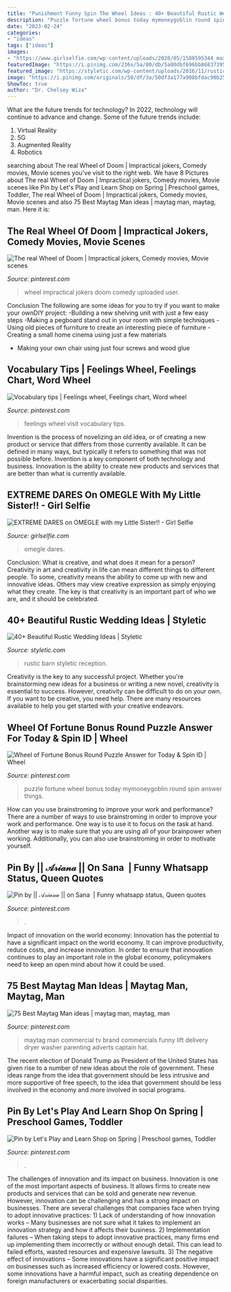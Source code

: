 ```yaml
---
title: "Punishment Funny Spin The Wheel Ideas : 40+ Beautiful Rustic Wedding Ideas"
description: "Puzzle fortune wheel bonus today mymoneygoblin round spin answer things"
date: "2023-02-24"
categories:
- "ideas"
tags: ["ideas"]
images:
- "https://www.girlselfie.com/wp-content/uploads/2020/05/1588595344_maxresdefault.jpg"
featuredImage: "https://i.pinimg.com/236x/5a/80/db/5a80dbf696bb8683739514df067e5f76--maytag-tv-commercials.jpg"
featured_image: "https://styletic.com/wp-content/uploads/2016/11/rustic-wedding-ideas/16-rustic-wedding-ideas.jpg"
image: "https://i.pinimg.com/originals/50/df/3a/50df3a177a908bfdac90b25274551606.jpg"
ShowToc: true
author: "Dr. Chelsey Wiza"
---
```



What are the future trends for technology?
In 2022, technology will continue to advance and change. Some of the future trends include: 
1. Virtual Reality 
2. 5G 
3. Augmented Reality 
4. Robotics 

	

		
searching about The real Wheel of Doom | Impractical jokers, Comedy movies, Movie scenes you've visit to the right web. We have 8 Pictures about The real Wheel of Doom | Impractical jokers, Comedy movies, Movie scenes like Pin by Let&#039;s Play and Learn Shop on Spring | Preschool games, Toddler, The real Wheel of Doom | Impractical jokers, Comedy movies, Movie scenes and also 75 Best Maytag Man ideas | maytag man, maytag, man. Here it is:
		
    
## The Real Wheel Of Doom | Impractical Jokers, Comedy Movies, Movie Scenes

<img loading=lazy src="https://i.pinimg.com/originals/78/8d/a8/788da89a1d22af17abd242f6c320fd06.jpg" onerror="this.onerror=null;this.src='https://tse3.mm.bing.net/th?id=OIP.cNWN4Yj7gSNrQaiYRXtr4AHaG7&amp;pid=15.1';" alt="The real Wheel of Doom | Impractical jokers, Comedy movies, Movie scenes">

_Source: pinterest.com_

>wheel impractical jokers doom comedy uploaded user. 

	

Conclusion
The following are some ideas for you to try if you want to make your ownDIY project: 
-Building a new shelving unit with just a few easy steps 
-Making a pegboard stand out in your room with simple techniques 
-Using old pieces of furniture to create an interesting piece of furniture 
-Creating a small home cinema using just a few materials 
- Making your own chair using just four screws and wood glue

    
## Vocabulary Tips | Feelings Wheel, Feelings Chart, Word Wheel

<img loading=lazy src="https://i.pinimg.com/originals/50/df/3a/50df3a177a908bfdac90b25274551606.jpg" onerror="this.onerror=null;this.src='https://tse4.mm.bing.net/th?id=OIP.i96KQi-KdSrDXXT2ymV9KgHaHa&amp;pid=15.1';" alt="Vocabulary tips | Feelings wheel, Feelings chart, Word wheel">

_Source: pinterest.com_

>feelings wheel visit vocabulary tips. 

	

Invention is the process of novelizing an old idea, or of creating a new product or service that differs from those currently available. It can be defined in many ways, but typically it refers to something that was not possible before. Invention is a key component of both technology and business. Innovation is the ability to create new products and services that are better than what is currently available.

    
## EXTREME DARES On OMEGLE With My Little Sister!! - Girl Selfie

<img loading=lazy src="https://www.girlselfie.com/wp-content/uploads/2020/05/1588595344_maxresdefault.jpg" onerror="this.onerror=null;this.src='https://tse4.mm.bing.net/th?id=OIP.Sm7SqsKzA52SjjNFfWncsQHaEK&amp;pid=15.1';" alt="EXTREME DARES on OMEGLE with my Little Sister!! - Girl Selfie">

_Source: girlselfie.com_

>omegle dares. 

	

Conclusion: What is creative, and what does it mean for a person?
Creativity in art and creativity in life can mean different things to different people. To some, creativity means the ability to come up with new and innovative ideas. Others may view creative expression as simply enjoying what they create. The key is that creativity is an important part of who we are, and it should be celebrated.

    
## 40+ Beautiful Rustic Wedding Ideas | Styletic

<img loading=lazy src="https://styletic.com/wp-content/uploads/2016/11/rustic-wedding-ideas/16-rustic-wedding-ideas.jpg" onerror="this.onerror=null;this.src='https://tse1.mm.bing.net/th?id=OIP.QaHRUQH9QH-WCeZpyZQ3JQHaLH&amp;pid=15.1';" alt="40+ Beautiful Rustic Wedding Ideas | Styletic">

_Source: styletic.com_

>rustic barn styletic reception. 

	

Creativity is the key to any successful project. Whether you're brainstorming new ideas for a business or writing a new novel, creativity is essential to success. However, creativity can be difficult to do on your own. If you want to be creative, you need help. There are many resources available to help you get started with your creative endeavors.

    
## Wheel Of Fortune Bonus Round Puzzle Answer For Today &amp; Spin ID | Wheel

<img loading=lazy src="https://i.pinimg.com/originals/a7/f5/96/a7f59656e9d759e0e1cfa4542c9b5dc1.png" onerror="this.onerror=null;this.src='https://tse3.mm.bing.net/th?id=OIP.15baa4MEsPIhE28u_077OwHaEF&amp;pid=15.1';" alt="Wheel of Fortune Bonus Round Puzzle Answer for Today &amp; Spin ID | Wheel">

_Source: pinterest.com_

>puzzle fortune wheel bonus today mymoneygoblin round spin answer things. 

	

How can you use brainstroming to improve your work and performance?
There are a number of ways to use brainstroming in order to improve your work and performance. One way is to use it to focus on the task at hand. Another way is to make sure that you are using all of your brainpower when working. Additionally, you can also use brainstroming in order to motivate yourself.

    
## Pin By || 𝒜𝓇𝒾𝒶𝓃𝒶 || On Sana ️ | Funny Whatsapp Status, Queen Quotes

<img loading=lazy src="https://i.pinimg.com/736x/d5/ab/ec/d5abecf937b4ebd99453ac40562e1623.jpg" onerror="this.onerror=null;this.src='https://tse1.mm.bing.net/th?id=OIP.8cSp3tVg412RVeCfeLI53wHaGa&amp;pid=15.1';" alt="Pin by || 𝒜𝓇𝒾𝒶𝓃𝒶 || on Sana ️ | Funny whatsapp status, Queen quotes">

_Source: pinterest.com_

>. 

	

Impact of innovation on the world economy:
Innovation has the potential to have a significant impact on the world economy. It can improve productivity, reduce costs, and increase innovation. In order to ensure that innovation continues to play an important role in the global economy, policymakers need to keep an open mind about how it could be used.

    
## 75 Best Maytag Man Ideas | Maytag Man, Maytag, Man

<img loading=lazy src="https://i.pinimg.com/236x/5a/80/db/5a80dbf696bb8683739514df067e5f76--maytag-tv-commercials.jpg" onerror="this.onerror=null;this.src='https://tse3.mm.bing.net/th?id=OIP.1mSV5RLC3cpyUAfjNnRJUwAAAA&amp;pid=15.1';" alt="75 Best Maytag Man ideas | maytag man, maytag, man">

_Source: pinterest.com_

>maytag man commercial tv brand commercials funny lift delivery dryer washer parenting adverts captain hat. 

	

The recent election of Donald Trump as President of the United States has given rise to a number of new ideas about the role of government. These ideas range from the idea that government should be less intrusive and more supportive of free speech, to the idea that government should be less involved in the economy and more involved in social programs.

    
## Pin By Let&#039;s Play And Learn Shop On Spring | Preschool Games, Toddler

<img loading=lazy src="https://i.pinimg.com/originals/75/f0/61/75f06120b2fc5ae25a7552f1dde6b530.jpg" onerror="this.onerror=null;this.src='https://tse4.mm.bing.net/th?id=OIP.N1tdUFqv-oegaJI4XkRI3QHaJ4&amp;pid=15.1';" alt="Pin by Let&#039;s Play and Learn Shop on Spring | Preschool games, Toddler">

_Source: pinterest.com_

>. 

	

The challenges of innovation and its impact on business.
Innovation is one of the most important aspects of business. It allows firms to create new products and services that can be sold and generate new revenue. However, innovation can be challenging and has a strong impact on businesses. There are several challenges that companies face when trying to adopt innovative practices: 1) Lack of understanding of how innovation works – Many businesses are not sure what it takes to implement an innovation strategy and how it affects their business. 2) Implementation failures – When taking steps to adopt innovative practices, many firms end up implementing them incorrectly or without enough detail. This can lead to failed efforts, wasted resources and expensive lawsuits. 3) The negative effect of innovations – Some innovations have a significant positive impact on businesses such as increased efficiency or lowered costs. However, some innovations have a harmful impact, such as creating dependence on foreign manufacturers or exacerbating social disparities.

